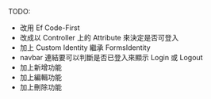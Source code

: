 ﻿
TODO:

- 改用 Ef Code-First
- 改成以 Controller 上的 Attribute 來決定是否可登入
- 加上 Custom Identity 繼承 FormsIdentity
- navbar 連結要可以判斷是否已登入來顯示 Login 或 Logout
- 加上新增功能
- 加上編輯功能
- 加上刪除功能
